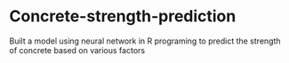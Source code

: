# Concrete-strength-prediction
Built a model using neural network in R programing to predict the strength of concrete based on various factors

